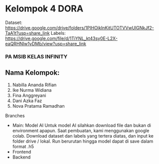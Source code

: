 # Kelompok 4 DORA

Dataset: https://drive.google.com/drive/folders/1PIHOikInKitUTOTVVwUlGNkJf2-TaA1t?usp=share_link
Labels: https://drive.google.com/file/d/1TiYNL_kt43sy0E-L2X-eaQRHNIw1yDMb/view?usp=share_link
### PA MSIB KELAS INFINITY
## Nama Kelompok:
1. Nabilla Ananda Rifian
2. Ike Nurma Widiana
3. Fina Anggreyani
4. Dani Azka Faz
5. Nova Pratama Ramadhan

Branches
- Main: Model AI
  Untuk model AI silahkan download file dan bukan di environment apapun. Saat pembuatan, kami menggunakan google colab. Download dataset dan labels yang tertera diatas, dan input ke folder drive / lokal. Run berurutan hingga model dapat di save dalam format .h5
- Frontend
- Backend
